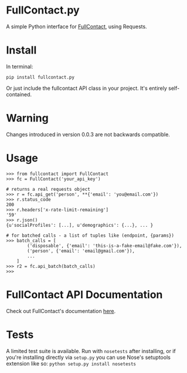 # FullContact.py

A simple Python interface for [FullContact](http://www.fullcontact.com/), using Requests.

# Install

In terminal:

    pip install fullcontact.py
    
Or just include the fullcontact API class in your project. It's entirely self-contained.

# Warning

Changes introduced in version 0.0.3 are not backwards compatible.

# Usage

    
    >>> from fullcontact import FullContact
    >>> fc = FullContact('your_api_key')
  
    # returns a real requests object
    >>> r = fc.api_get('person', **{'email': 'you@email.com'})
    >>> r.status_code
    200
    >>> r.headers['x-rate-limit-remaining']
    '59'
    >>> r.json()
    {u'socialProfiles': [...], u'demographics': {...}, ... }
    
    # for batched calls - a list of tuples like (endpoint, {params})
    >>> batch_calls = [
            ('disposable', {'email': 'this-is-a-fake-email@fake.com'}),
            ('person', {'email': 'email@gmail.com'}),
            ...
        ]
    >>> r2 = fc.api_batch(batch_calls)
    >>>

# FullContact API Documentation

Check out FullContact's documentation [here](http://www.fullcontact.com/developer/docs/).

# Tests

A limited test suite is available. Run with `nosetests` after installing, or if you're installing directly via `setup.py` you can use Nose's setuptools extension like so: `python setup.py install nosetests`
